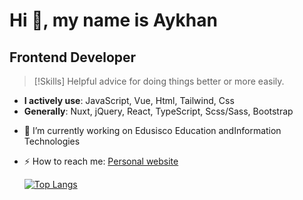# Hi 👋, my name is Aykhan

## Frontend Developer

> [!Skills]
> Helpful advice for doing things better or more easily.
- **I actively use**: JavaScript, Vue, Html, Tailwind, Css
- **Generally**: Nuxt, jQuery, React, TypeScript, Scss/Sass, Bootstrap


+ 🔭 I’m currently working on Edusisco Education andInformation Technologies
+ ⚡ How to reach me: [Personal website](https://ayxansadiqov.github.io/aykhan-sadigov/)




  [![Top Langs](https://github-readme-stats.vercel.app/api/top-langs/?username=anuraghazra&layout=donut)](https://github.com/anuraghazra/github-readme-stats)

  

